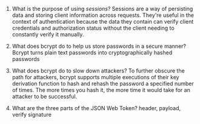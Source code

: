 <!-- Answers to the Short Answer Essay Questions go here -->

1. What is the purpose of using _sessions_?
    Sessions are a way of persisting data and storing client information across requests. They're useful in the context of authentication because the data they contain can verify client credentials and authorization status without the client needing to constantly verify it manually.

2. What does bcrypt do to help us store passwords in a secure manner?
    Bcrypt turns plain text passwords into cryptographically hashed passwords

3. What does bcrypt do to slow down attackers?
    To further obscure the path for attackers, bcrypt supports multiple executions of their key derivation function to hash and rehash the password a specified number of times. The more times you hash it, the more time it would take for an attacker to be successful.

4. What are the three parts of the JSON Web Token?
    header, payload, verify signature